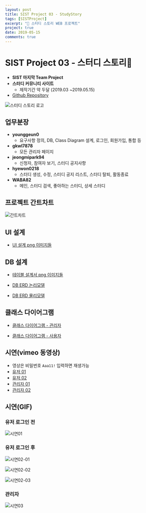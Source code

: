 ```yaml
---
layout: post
title: SIST Project 03 - StudyStory
tags: [SISTProject]
excerpt: "📝 스터디 스토리 WEB 프로젝트"
project: true
date: 2019-05-15
comments: true
---
```


# SIST Project 03 - 스터디 스토리📝

* **SIST 마지막 Team Project**
* **스터디 커뮤니티 사이트**
  * 제작기간 약 두달 (2019.03 ~2019.05.15)
* [Github Repository](https://github.com/younggeun0/StudyStory)
  
![스터디 스토리 로고](https://github.com/younggeun0/StudyStory/blob/master/%EB%B0%9C%ED%91%9C%EC%9E%90%EB%A3%8C/img/logo.PNG?raw=true)


## 업무분장
  * **younggeun0**
    * 요구사항 정의, DB, Class Diagram 설계, 로그인, 회원가입, 통합 등
  * **gkwl7878**
    * 모든 관리자 페이지 
  * **jeongmipark94**
    * 신청자, 참여자 보기, 스터디 공지사항
  * **hyewon0218**
    * 스터디 생성, 수정, 스터디 공지 리스트, 스터디 탈퇴, 활동종료
  * **WABA82**
    * 메인, 스터디 검색, 좋아하는 스터디, 상세 스터디


## 프로젝트 간트차트

![간트차트](https://github.com/younggeun0/StudyStory/blob/master/%EB%B0%9C%ED%91%9C%EC%9E%90%EB%A3%8C/img/gantt.PNG?raw=true)


## UI 설계

* [UI 설계 png 이미지들](https://github.com/younggeun0/StudyStory/tree/master/02.%EC%84%A4%EA%B3%84/UI%20png)

## DB 설계

* [테이블 설계서 png 이미지들](https://github.com/younggeun0/StudyStory/tree/master/02.%EC%84%A4%EA%B3%84/ERD%20png/v0409/%ED%85%8C%EC%9D%B4%EB%B8%94%EC%84%A4%EA%B3%84%EC%84%9C_v0409)

* [DB ERD 논리모델](https://github.com/younggeun0/StudyStory/blob/master/02.%EC%84%A4%EA%B3%84/ERD%20png/%EB%85%BC%EB%A6%AC%EB%AA%A8%EB%8D%B8_v0430.png?raw=true)

* [DB ERD 물리모델](https://github.com/younggeun0/StudyStory/blob/master/02.%EC%84%A4%EA%B3%84/ERD%20png/%EB%AC%BC%EB%A6%AC%EB%AA%A8%EB%8D%B8_v0430.png?raw=true)

## 클래스 다이어그램

* [클래스 다이어그램 - 관리자](https://github.com/younggeun0/StudyStory/blob/master/02.%EC%84%A4%EA%B3%84/class_diaram_%EA%B4%80%EB%A6%AC%EC%9E%90_v0418.png?raw=true)

* [클래스 다이어그램 - 사용자](https://github.com/younggeun0/StudyStory/blob/master/02.%EC%84%A4%EA%B3%84/class_diagram_%EC%9C%A0%EC%A0%80_v0416.png?raw=true)

## 시연(vimeo 동영상)

* 영상은 비밀번호 `Aaa11!` 입력하면 재생가능
* [유저 01](https://vimeo.com/336271557)
* [유저 02](https://vimeo.com/336271704)
* [관리자 01](https://vimeo.com/336269459)
* [관리자 02](https://vimeo.com/336269685)

## 시연(GIF)

### 유저 로그인 전 

![시연01](https://github.com/younggeun0/StudyStory/blob/master/%EB%B0%9C%ED%91%9C%EC%9E%90%EB%A3%8C/img/%EC%8B%9C%EC%97%B001.gif?raw=true)

### 유저 로그인 후

![시연02-01](https://github.com/younggeun0/StudyStory/blob/master/%EB%B0%9C%ED%91%9C%EC%9E%90%EB%A3%8C/img/%EC%8B%9C%EC%97%B002-01.gif?raw=true)

![시연02-02](https://github.com/younggeun0/StudyStory/blob/master/%EB%B0%9C%ED%91%9C%EC%9E%90%EB%A3%8C/img/%EC%8B%9C%EC%97%B002-02.gif?raw=true)

![시연02-03](https://github.com/younggeun0/StudyStory/blob/master/%EB%B0%9C%ED%91%9C%EC%9E%90%EB%A3%8C/img/%EC%8B%9C%EC%97%B002-03.gif?raw=true)

### 관리자

![시연03](https://github.com/younggeun0/StudyStory/blob/master/%EB%B0%9C%ED%91%9C%EC%9E%90%EB%A3%8C/img/%EC%8B%9C%EC%97%B003.gif?raw=true)
